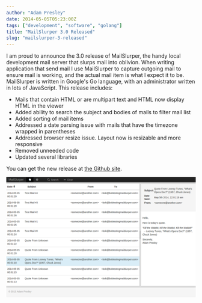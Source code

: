 ```yaml
---
author: "Adam Presley"
date: 2014-05-05T05:23:00Z
tags: ["development", "software", "golang"]
title: "MailSlurper 3.0 Released"
slug: "mailslurper-3-released"
---
```


I am proud to announce the 3.0 release of MailSlurper, the handy local development mail server that slurps mail into oblivion. When writing application that send mail I use MailSlurper to capture outgoing mail to ensure mail is working, and the actual mail item is what I expect it to be. MailSlurper is written in Google's Go language, with an administrator written in lots of JavaScript. This release includes:

* Mails that contain HTML or are multipart text and HTML now display HTML in the viewer
* Added ability to search the subject and bodies of mails to filter mail list
* Added sorting of mail items
* Addressed a date parsing issue with mails that have the timezone wrapped in parentheses
* Addressed browser resize issue. Layout now is resizable and more responsive
* Removed unneeded code
* Updated several libraries

You can get the new release at [the Github site](https://github.com/adampresley/mailslurper-go/releases/tag/3.0).

![MailSlurper 3.0](/assets/adampresley/images/posts/mailslurper-3.0.png)